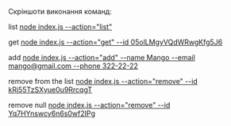 Cкріншоти виконання команд:

list [node index.js --action="list"](https://drive.google.com/file/d/1E9S-lpnIEm96xuikvSqTXsClTfggzolK/view)

get [node index.js --action="get" --id 05olLMgyVQdWRwgKfg5J6](https://drive.google.com/file/d/1aZdyO95YbKLv-jIEqorzCu8RrBsFvAmY/view)

add [node index.js --action="add" --name Mango --email mango@gmail.com --phone 322-22-22](https://drive.google.com/file/d/1Bx2vJ40kkw0PP1UOfBBIZwygRyERgd3C/view?usp=sharing)

remove from the list [node index.js --action="remove" --id kRj55TzSXyue0u9RrcqgT](https://drive.google.com/file/d/1pje4HmJzShagxNWVD5Q9IU4g27Z2vqbH/view?usp=sharing)

remove null [node index.js --action="remove" --id Yq7HYnswcy6n6s0wf2IPg](https://drive.google.com/file/d/1Yb-0Kalo5pag7CvF7FU0v5pkuwx6spk0/view?usp=sharing)